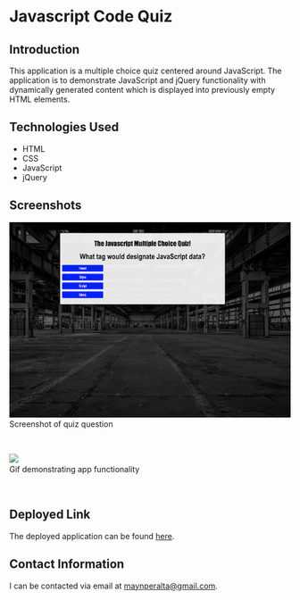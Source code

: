 # Javascript Code Quiz

## Introduction
This application is a multiple choice quiz centered around JavaScript. The application is to demonstrate JavaScript and jQuery functionality with dynamically generated content which is displayed into previously empty HTML elements. 

## Technologies Used
* HTML
* CSS
* JavaScript
* jQuery

## Screenshots

![](Assets/CodeQuiz1.png)
<br/>
Screenshot of quiz question

<br/>

![](Assets/Quiz.gif)
<br/>
Gif demonstrating app functionality

<br/>

## Deployed Link
The deployed application can be found [here](https://maynperalta.github.io/JavaScriptCodeQuiz/).

## Contact Information
I can be contacted via email at <maynperalta@gmail.com>.